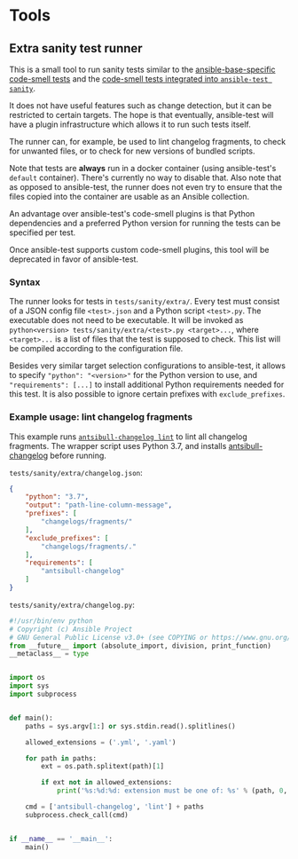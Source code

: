 # Tools

## Extra sanity test runner

This is a small tool to run sanity tests similar to the [ansible-base-specific code-smell tests](https://github.com/ansible/ansible/tree/devel/test/sanity/code-smell) and the [code-smell tests integrated into `ansible-test sanity`](https://github.com/ansible/ansible/tree/devel/test/lib/ansible_test/_data/sanity/code-smell).

It does not have useful features such as change detection, but it can be restricted to certain targets. The hope is that eventually, ansible-test will have a plugin infrastructure which allows it to run such tests itself.

The runner can, for example, be used to lint changelog fragments, to check for unwanted files, or to check for new versions of bundled scripts.

Note that tests are **always** run in a docker container (using ansible-test's `default` container). There's currently no way to disable that. Also note that as opposed to ansible-test, the runner does not even try to ensure that the files copied into the container are usable as an Ansible collection.

An advantage over ansible-test's code-smell plugins is that Python dependencies and a preferred Python version for running the tests can be specified per test.

Once ansible-test supports custom code-smell plugins, this tool will be deprecated in favor of ansible-test.

### Syntax

The runner looks for tests in `tests/sanity/extra/`. Every test must consist of a JSON config file `<test>.json` and a Python script `<test>.py`. The executable does not need to be executable. It will be invoked as `python<version> tests/sanity/extra/<test>.py <target>...`, where `<target>...` is a list of files that the test is supposed to check. This list will be compiled according to the configuration file.

Besides very similar target selection configurations to ansible-test, it allows to specify `"python": "<version>"` for the Python version to use, and `"requirements": [...]` to install additional Python requirements needed for this test. It is also possible to ignore certain prefixes with `exclude_prefixes`.

### Example usage: lint changelog fragments

This example runs [`antsibull-changelog lint`](https://github.com/ansible-community/antsibull-changelog/blob/master/docs/changelogs.rst#validating-changelog-fragments) to lint all changelog fragments. The wrapper script uses Python 3.7, and installs [antsibull-changelog](https://pypi.org/project/antsibull-changelog/) before running.

`tests/sanity/extra/changelog.json`:
```.json
{
    "python": "3.7",
    "output": "path-line-column-message",
    "prefixes": [
        "changelogs/fragments/"
    ],
    "exclude_prefixes": [
        "changelogs/fragments/."
    ],
    "requirements": [
        "antsibull-changelog"
    ]
}
```

`tests/sanity/extra/changelog.py`:
```.py
#!/usr/bin/env python
# Copyright (c) Ansible Project
# GNU General Public License v3.0+ (see COPYING or https://www.gnu.org/licenses/gpl-3.0.txt)
from __future__ import (absolute_import, division, print_function)
__metaclass__ = type


import os
import sys
import subprocess


def main():
    paths = sys.argv[1:] or sys.stdin.read().splitlines()

    allowed_extensions = ('.yml', '.yaml')

    for path in paths:
        ext = os.path.splitext(path)[1]

        if ext not in allowed_extensions:
            print('%s:%d:%d: extension must be one of: %s' % (path, 0, 0, ', '.join(allowed_extensions)))

    cmd = ['antsibull-changelog', 'lint'] + paths
    subprocess.check_call(cmd)


if __name__ == '__main__':
    main()
```

